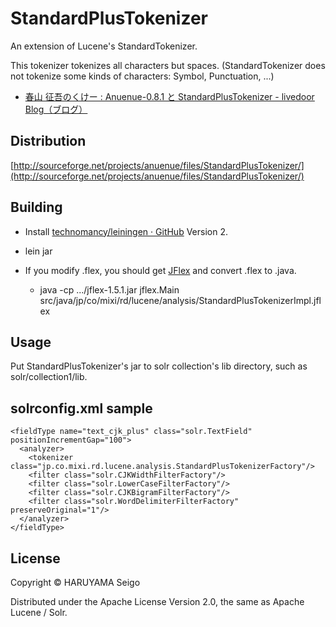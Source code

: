 # StandardPlusTokenizer

An extension of Lucene's StandardTokenizer.

This tokenizer tokenizes all characters but spaces.
(StandardTokenizer does not tokenize some kinds of characters: Symbol, Punctuation, ...)

* [春山 征吾のくけー : Anuenue-0.8.1 と StandardPlusTokenizer - livedoor Blog（ブログ）](http://haruyama.blog.jp/archives/51922530.html)

## Distribution

[http://sourceforge.net/projects/anuenue/files/StandardPlusTokenizer/](http://sourceforge.net/projects/anuenue/files/StandardPlusTokenizer/)

## Building

* Install [technomancy/leiningen · GitHub](https://github.com/technomancy/leiningen) Version 2.
* lein jar

* If you modify .flex, you should get [JFlex](http://jflex.de/) and convert .flex to .java.
  * java -cp .../jflex-1.5.1.jar jflex.Main src/java/jp/co/mixi/rd/lucene/analysis/StandardPlusTokenizerImpl.jflex

## Usage

Put StandardPlusTokenizer's jar to solr collection's lib directory, such as solr/collection1/lib.

## solrconfig.xml sample

    <fieldType name="text_cjk_plus" class="solr.TextField" positionIncrementGap="100">
      <analyzer>
        <tokenizer class="jp.co.mixi.rd.lucene.analysis.StandardPlusTokenizerFactory"/>
        <filter class="solr.CJKWidthFilterFactory"/>
        <filter class="solr.LowerCaseFilterFactory"/>
        <filter class="solr.CJKBigramFilterFactory"/>
        <filter class="solr.WordDelimiterFilterFactory" preserveOriginal="1"/>
      </analyzer>
    </fieldType>

## License

Copyright © HARUYAMA Seigo

Distributed under the Apache License Version 2.0, the same as Apache Lucene / Solr.
